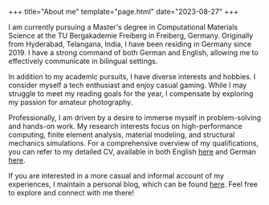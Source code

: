 +++
title="About me"
template="page.html"
date="2023-08-27"
+++

I am currently pursuing a Master's degree in Computational Materials Science at the TU Bergakademie Freiberg in Freiberg, Germany. Originally from Hyderabad, Telangana, India, I have been residing in Germany since 2019. I have a strong command of both German and English, allowing me to effectively communicate in bilingual settings.

In addition to my academic pursuits, I have diverse interests and hobbies. I consider myself a tech enthusiast and enjoy casual gaming. While I may struggle to meet my reading goals for the year, I compensate by exploring my passion for amateur photography.

Professionally, I am driven by a desire to immerse myself in problem-solving and hands-on work. My research interests focus on high-performance computing, finite element analysis, material modeling, and structural mechanics simulations. For a comprehensive overview of my qualifications, you can refer to my detailed CV, available in both English [here](pdf/CV_Venkata-Mukund-Kashyap_Yedunuthala.pdf) and German [here](pdf/Lebenslauf_Venkata-Mukund-Kashyap_Yedunuthala.pdf).

If you are interested in a more casual and informal account of my experiences, I maintain a personal blog, which can be found [here](https://kathalubymukund.wordpress.com/). Feel free to explore and connect with me there!
